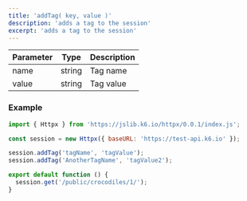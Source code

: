 ```yaml
---
title: 'addTag( key, value )'
description: 'adds a tag to the session'
excerpt: 'adds a tag to the session'
---
```



| Parameter | Type            | Description                                                      |
| --------- | --------------- | ---------------------------------------------------------------- |
| name  | string  | Tag name |
| value  | string  | Tag value |


### Example

<CodeGroup labels={[]}>

```javascript
import { Httpx } from 'https://jslib.k6.io/httpx/0.0.1/index.js';

const session = new Httpx({ baseURL: 'https://test-api.k6.io' });

session.addTag('tagName', 'tagValue');
session.addTag('AnotherTagName', 'tagValue2');

export default function () {
  session.get('/public/crocodiles/1/');
}
```

</CodeGroup>